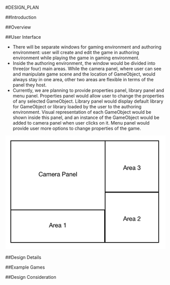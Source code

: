 #DESIGN_PLAN

##Introduction

##Overview

##User Interface
- There will be separate windows for gaming environment and authoring environment: user will create and edit the game in authoring environment while playing the game in gaming environment.
- Inside the authoring environment, the window would be divided into three(or four) main areas. While the camera panel, where user can see and manipulate game scene and the location of GameObject, would always stay in one area, other two areas are flexible in terms of the panel they host. 
- Currently, we are planning to provide properties panel, library panel and menu panel. Properties panel would allow user to change the properties of any selected GameObject. Library panel would display default library for GameObject or library loaded by the user to the authoring environment. Visual representation of each GameObject would be shown inside this panel, and an instance of the GameObject would be added to camera panel when user clicks on it. Menu panel would provide user more options to change properties of the game. 

![UI](UI.png)

##Design Details

##Example Games

##Design Consideration